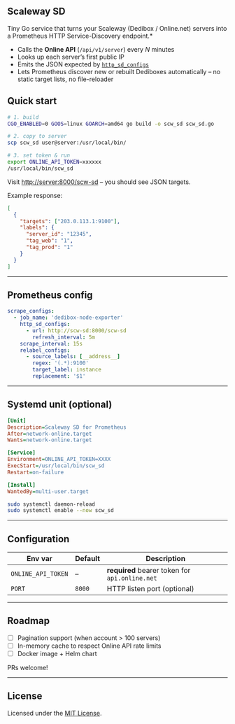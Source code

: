 ## Scaleway SD

Tiny Go service that turns your Scaleway (Dedibox / Online.net) servers into a Prometheus HTTP Service-Discovery endpoint.*

* Calls the **Online API** (`/api/v1/server`) every *N* minutes
* Looks up each server’s first public IP
* Emits the JSON expected by [`http_sd_configs`](https://prometheus.io/docs/prometheus/latest/configuration/configuration/#http_sd_config)
* Lets Prometheus discover new or rebuilt Dediboxes automatically – no static target lists, no file-reloader

## Quick start

```bash
# 1. build
CGO_ENABLED=0 GOOS=linux GOARCH=amd64 go build -o scw_sd scw_sd.go

# 2. copy to server
scp scw_sd user@server:/usr/local/bin/

# 3. set token & run
export ONLINE_API_TOKEN=xxxxxx
/usr/local/bin/scw_sd
```

Visit [http://server:8000/scw-sd](http://server:8000/scw-sd) – you should see JSON targets.

Example response:

```json
[
  {
    "targets": ["203.0.113.1:9100"],
    "labels": {
      "server_id": "12345",
      "tag_web": "1",
      "tag_prod": "1"
    }
  }
]
```

---

## Prometheus config

```yaml
scrape_configs:
  - job_name: 'dedibox-node-exporter'
    http_sd_configs:
      - url: http://scw-sd:8000/scw-sd
        refresh_interval: 5m
    scrape_interval: 15s
    relabel_configs:
      - source_labels: [__address__]
        regex: '(.*):9100'
        target_label: instance
        replacement: '$1'
```

---

## Systemd unit (optional)

```ini
[Unit]
Description=Scaleway SD for Prometheus
After=network-online.target
Wants=network-online.target

[Service]
Environment=ONLINE_API_TOKEN=XXXX
ExecStart=/usr/local/bin/scw_sd
Restart=on-failure

[Install]
WantedBy=multi-user.target
```

```bash
sudo systemctl daemon-reload
sudo systemctl enable --now scw_sd
```

---

## Configuration

| Env var            | Default | Description                                    |
| ------------------ | ------- | ---------------------------------------------- |
| `ONLINE_API_TOKEN` | –       | **required** bearer token for `api.online.net` |
| `PORT`             | `8000`  | HTTP listen port (optional)                    |

---

## Roadmap

* [ ] Pagination support (when account > 100 servers)
* [ ] In-memory cache to respect Online API rate limits
* [ ] Docker image + Helm chart

PRs welcome!

---

## License

Licensed under the [MIT License](LICENSE).
